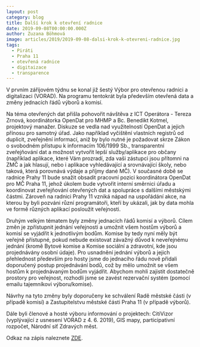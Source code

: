 ```yaml
---
layout: post
category: blog
title: Další krok k otevření radnice
date: 2019-09-08T00:00:00.000Z
author: Zuzana Böhmová
image: articles/2019/2019-09-08-dalsi-krok-k-otevreni-radnice.jpg
tags: 
  - Piráti 
  - Praha 11 
  - otevřená radnice 
  - digitaizace 
  - transparence
---
```


V prvním zářijovém týdnu se konal již šestý Výbor pro otevřenou radnici a digitalizaci (VORAD). Na programu tentokrát byla především otevřená data a změny jednacích řádů výborů a komisí.


Na téma otevřených dat přišla pohovořit návštěva z ICT Operátora - Tereza Zrnová, koordinátorka OpenDat pro MHMP a Bc. Benedikt Kotmel, projektový manažer. Diskuze se vedla nad využitelností OpenDat a jejich přínosu pro samotný úřad. Jako například vyčištění vlastních registrů od duplicit, zveřejnění informací, aniž by bylo nutné je požadovat skrze Zákon o svobodném přístupu k informacím 106/1999 Sb., transparentní zveřejňování dat a možnost vytvořit lepší služby/aplikace pro občany (například aplikace, které Vám prozradí, zda vaši zástupci jsou přítomni na ZMČ a jak hlasují, nebo i aplikace vyhledávající a srovnávající školy, nebo taková, která porovnává výdaje a příjmy dané MČ). V současné době se radnice Prahy 11 bude snažit obsadit pracovní pozici koordinátora OpenDat pro MČ Praha 11, jehož úkolem bude vytvořit interní směrnici úřadu a koordinovat zveřejňování otevřených dat a spolupráce s dalšími městskými částmi. Zároveň na radnici Prahy 11 vzniká nápad na uspořádání akce, na kterou by byli pozváni různí programátoři, kteří by ukázali, jak by data mohla ve formě různých aplikací posloužit veřejnosti.  


Druhým velkým tématem byly změny jednacích řádů komisí a výborů. Cílem změn je zpřístupnit jednání veřejnosti a umožnit všem hostům výborů a komisí se vyjádřit k jednotlivým bodům. Komise by tedy nyní měly být veřejně přístupné, pokud nebude existovat závažný důvod k neveřejnému jednání (kromě Bytové komise a Komise sociální a zdravotní, kde jsou projednávány osobní údaje). Pro usnadnění jednání výborů a jejich přehlednost především pro hosty jsme do jednacího řádu nově přidali doporučený postup projednávání bodů, což by mělo umožnit se všem hostům k projednávaným bodům vyjádřit. Abychom mohli zajistit dostatečně prostory pro veřejnost, rozhodli jsme se zavést rezervační systém (pomocí emailu tajemníkovi výboru/komise).

Návrhy na tyto změny byly doporučeny ke schválení Radě městské části (v případě komisí) a Zastupitelstvu městské části Praha 11 (v případě výborů).

Dále byli členové a hosté výboru informování o projektech: CitiVizor (vyplývající z usnesení VORAD z 4. 6. 2019), GIS mapy, participativní rozpočet, Národní síť Zdravých měst.





Odkaz na zápis naleznete [ZDE](https://www.praha11.cz/redakce/index.php?lanG=cs&clanek=785&slozka=12&xsekce=150&slozka=12&komise=64&from_date_usn=29.+7.+2019&to_date_usn=).
